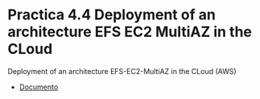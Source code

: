 # Practica 4.4 Deployment of an architecture EFS EC2 MultiAZ in the CLoud
Deployment of an architecture EFS-EC2-MultiAZ in the CLoud (AWS)

- [Documento](BDPr%C3%A1ctica%204.4RivasCanoIsmael.pdf)
